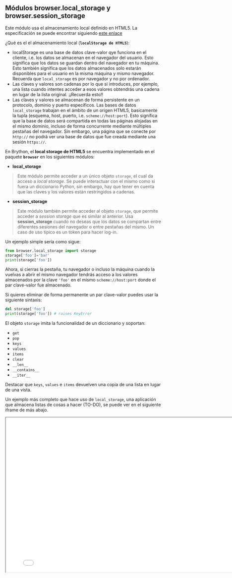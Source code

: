 Módulos **browser.local\_storage** y **browser.session\_storage**
-----------------------------------------------------------------

Este módulo usa el almacenamiento local definido en HTML5. La especificación se puede encontrar siguiendo [este enlace](http://dev.w3.org/html5/webstorage/#the-localstorage-attribute)

¿Qué es el el almacenamiento local (**`localStorage de HTML5`**): 

- localStorage es una base de datos clave-valor qye funciona en el cliente, i.e. los datos se almacenan en el navegador del usuario. Esto significa que los datos se guardan dentro del navegador en tu máquina. Esto también significa que los datos almacenados solo estarán disponibles para el usuario en la misma máquina y mismo navegador. Recuerda que `local_storage` es por navegador y no por ordenador.
- Las claves y valores son cadenas por lo que si introduces, por ejemplo, una lista cuando intentes acceder a esos valores obtendrás una cadena en lugar de la lista original. ¡¡Recuerda esto!!
- Las claves y valores se almacenan de forma persistente en un protocolo, dominio y puerto específicos. Las bases de datos `local_storage` trabajan en el ámbito de un origen HTML5, basicamente la tupla (esquema, host, puerto, i.e. `scheme://host:port`). Esto significa que la base de datos será compartida en todas las páginas alojadas en el mismo dominio, incluso de forma concurrente mediante múltiples pestañas del navegador. Sin embargo, una página que se conecte por `http://` no podrá ver una base de datos que fue creada mediante una sesión `https://`.

En Brython, el **local storage de HTML5** se encuentra implementado en el paquete **`browser`** en los siguientes módulos:

- **local\_storage**
> Este módulo permite acceder a un único objeto `storage`, el cual da acceso a 
> _local storage_. Se puede interactuar con el mismo como si fuera un diccionario 
> Python, sin embargo, hay que tener en cuenta que las claves y los valores están 
> restringidos a cadenas.

- **session\_storage**
> Este módulo también permite acceder al objeto `storage`, que permite acceder a
> _session storage_ que es similar al anterior. Usa **session\_storage** cuando 
> no deseas que los datos se compartan entre diferentes sesiones del navegador 
> o entre pestañas del mismo. Un caso de uso típico es un token para hacer log-in.

Un ejemplo simple sería como sigue:

```python
from browser.local_storage import storage
storage['foo']='bar'
print(storage['foo'])
```

Ahora, si cierras la pestaña, tu navegador o incluso la máquina cuando la vuelvas a 
abrir el mismo navegador tendrás acceso a los valores almacenados por la clave `'foo'` 
en el mismo `scheme://host:port` donde el par clave-valor fue almacenado.

Si quieres eliminar de forma permanente un par clave-valor puedes usar la siguiente sintaxis:

```python
del storage['foo']
print(storage['foo']) # raises KeyError
```

El objeto `storage` imita la funcionalidad de un diccionario y soportan:

- `get`
- `pop`
- `keys`
- `values`
- `items`
- `clear`
- `__len__`
- `__contains__`
- `__iter__`

Destacar que `keys`, `values` e `items` devuelven una copia de una lista en lugar de una vista.

Un ejemplo más completo que hace uso de `local_storage`, una aplicación que almacena listas de cosas a hacer (TO-DO), se puede ver en el siguiente iframe de más abajo.

<iframe src="../en/examples/local_storage/local-storage-example.html" width=800, height=500></iframe>
